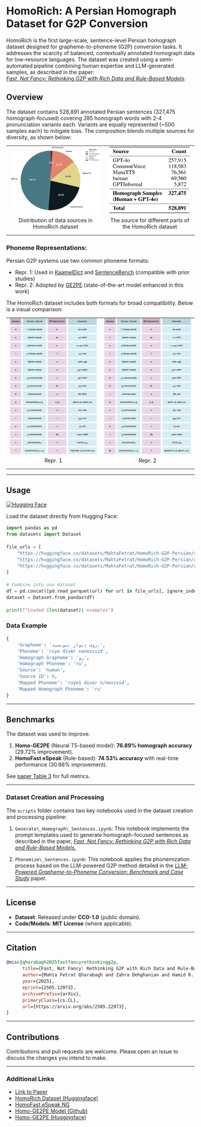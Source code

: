 # HomoRich: A Persian Homograph Dataset for G2P Conversion  

HomoRich is the first large-scale, sentence-level Persian homograph dataset designed for grapheme-to-phoneme (G2P) conversion tasks. It addresses the scarcity of balanced, contextually annotated homograph data for low-resource languages. The dataset was created using a semi-automated pipeline combining human expertise and LLM-generated samples, as described in the paper:  
*[Fast, Not Fancy: Rethinking G2P with Rich Data and Rule-Based Models](https://arxiv.org/abs/2505.12973)*.  

## Overview 
The dataset contains 528,891 annotated Persian sentences (327,475 homograph-focused) covering 285 homograph words with 2-4 pronunciation variants each. Variants are equally represented (~500 samples each) to mitigate bias. The composition blends multiple sources for diversity, as shown below:

<div align="center">
  
<table style="border: none; border-collapse: collapse; margin: 0 auto;">
  <tr style="border: none;">
    <td style="border: none; padding: 0 10px; text-align: center;">
      <img src="./assets/composition-figure.png" width="400"/>
      <p style="margin-top: 5px;">Distribution of data sources in HomoRich dataset</p>
    </td>
    <td style="border: none; padding: 0 10px; text-align: center;">
      <img src="./assets/composition-table.png" width="362"/>
      <p style="margin-top: 5px;">The source for different parts of the HomoRich dataset</p>
    </td>
  </tr>
</table>

</div>


### Phoneme Representations:
Persian G2P systems use two common phoneme formats:

- Repr. 1: Used in [KaamelDict](https://huggingface.co/datasets/MahtaFetrat/KaamelDict) and [SentenceBench](https://huggingface.co/datasets/MahtaFetrat/SentenceBench) (compatible with prior studies)
- Repr. 2: Adopted by [GE2PE](https://github.com/Sharif-SLPL/GE2PE) (state-of-the-art model enhanced in this work)

The HomoRich dataset includes both formats for broad compatibility. Below is a visual comparison:

<div align="center">

<table style="border: none; border-collapse: collapse; margin: 0 auto; width: auto;">
  <tr style="border: none;">
    <td style="border: none; padding: 0 10px; text-align: center;">
      <img src="./assets/our-repr.png" width="400"/>
      <p style="margin-top: 5px;">Repr. 1</p>
    </td>
    <td style="border: none; padding: 0 10px; text-align: center;">
      <img src="./assets/ge2pe-repr.png" width="400"/>
      <p style="margin-top: 5px;">Repr. 2</p>
    </td>
  </tr>
</table>

</div>


---

## Usage  
[![Hugging Face](https://img.shields.io/badge/Hugging%20Face-Dataset-orange)](https://huggingface.co/datasets/MahtaFetrat/HomoRich-G2P-Persian)

Load the dataset directly from Hugging Face:

```python
import pandas as pd
from datasets import Dataset

file_urls = [
    "https://huggingface.co/datasets/MahtaFetrat/HomoRich-G2P-Persian/resolve/main/data/part_01.parquet",
    "https://huggingface.co/datasets/MahtaFetrat/HomoRich-G2P-Persian/resolve/main/data/part_02.parquet",
    "https://huggingface.co/datasets/MahtaFetrat/HomoRich-G2P-Persian/resolve/main/data/part_03.parquet"
]

# Combine into one dataset
df = pd.concat([pd.read_parquet(url) for url in file_urls], ignore_index=True)
dataset = Dataset.from_pandas(df)

print(f"Loaded {len(dataset)} examples")
```

### Data Example
```python
{
    'Grapheme': 'روی دیوار ننویسید.',
    'Phoneme': 'ruye divAr nanevisid',
    'Homograph Grapheme': 'رو',
    'Homograph Phoneme': 'ru',
    'Source': 'human', 
    'Source ID': 0,
    'Mapped Phoneme': 'ruye1 divar n/nevisid',
    'Mapped Homograph Phoneme': 'ru'
}
```
---

## Benchmarks  
The dataset was used to improve:  
1. **Homo-GE2PE** (Neural T5-based model): **76.89% homograph accuracy** (29.72% improvement).  
2. **HomoFast eSpeak** (Rule-based): **74.53% accuracy** with real-time performance (30.66% improvement).  

See [paper Table 3](#) for full metrics.  

---

### Dataset Creation and Processing

The `scripts` folder contains two key notebooks used in the dataset creation and processing pipeline:

1. `Generate\_Homograph\_Sentences.ipynb`: This notebook implements the prompt templates used to generate homograph-focused sentences as described in the paper, *[Fast, Not Fancy: Rethinking G2P with Rich Data and Rule-Based Models.](https://arxiv.org/abs/2505.12973)*

2. `Phonemize\_Sentences.ipynb`: This notebook applies the phonemization process based on the LLM-powered G2P method detailed in the *[LLM-Powered Grapheme-to-Phoneme Conversion: Benchmark and Case Study](https://ieeexplore.ieee.org/abstract/document/10888370)* paper.

---

## License  
- **Dataset**: Released under **CC0-1.0** (public domain).  
- **Code/Models**: **MIT License** (where applicable).  

---

## Citation  
```bibtex  
@misc{qharabagh2025fastfancyrethinkingg2p,
      title={Fast, Not Fancy: Rethinking G2P with Rich Data and Rule-Based Models}, 
      author={Mahta Fetrat Qharabagh and Zahra Dehghanian and Hamid R. Rabiee},
      year={2025},
      eprint={2505.12973},
      archivePrefix={arXiv},
      primaryClass={cs.CL},
      url={https://arxiv.org/abs/2505.12973}, 
}
```

---

## Contributions

Contributions and pull requests are welcome. Please open an issue to discuss the changes you intend to make.

---

### Additional Links  
- [Link to Paper](https://arxiv.org/abs/2505.12973)
- [HomoRich Dataset (Huggingface)](https://huggingface.co/datasets/MahtaFetrat/HomoRich-G2P-Persian)
- [HomoFast eSpeak NG](https://github.com/MahtaFetrat/HomoFast-eSpeak-Persian)
- [Homo-GE2PE Model (Github)](https://github.com/MahtaFetrat/Homo-GE2PE-Persian/)
- [Homo-GE2PE (Huggingface)](https://huggingface.co/MahtaFetrat/Homo-GE2PE-Persian)

